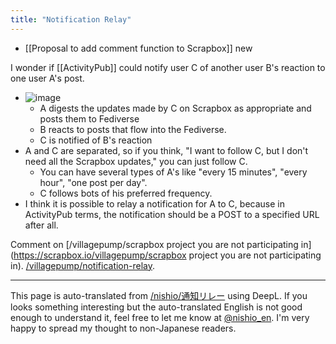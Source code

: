 ```yaml
---
title: "Notification Relay"
---
```


- [[Proposal to add comment function to Scrapbox]] new

I wonder if [[ActivityPub]] could notify user C of another user B's reaction to one user A's post.
- ![image](https://gyazo.com/068ce5eef5fd41952e89b00407f5e35c/thumb/1000)
    - A digests the updates made by C on Scrapbox as appropriate and posts them to Fediverse
    - B reacts to posts that flow into the Fediverse.
    - C is notified of B's reaction
- A and C are separated, so if you think, "I want to follow C, but I don't need all the Scrapbox updates," you can just follow C.
    - You can have several types of A's like "every 15 minutes", "every hour", "one post per day".
    - C follows bots of his preferred frequency.
- I think it is possible to relay a notification for A to C, because in ActivityPub terms, the notification should be a POST to a specified URL after all.

Comment on [/villagepump/scrapbox project you are not participating in](https://scrapbox.io/villagepump/scrapbox project you are not participating in).
[/villagepump/notification-relay](https://scrapbox.io/villagepump/notification-relay).

---
This page is auto-translated from [/nishio/通知リレー](https://scrapbox.io/nishio/通知リレー) using DeepL. If you looks something interesting but the auto-translated English is not good enough to understand it, feel free to let me know at [@nishio_en](https://twitter.com/nishio_en). I'm very happy to spread my thought to non-Japanese readers.